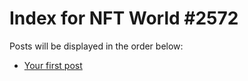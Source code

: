 # Index for NFT World #2572
Posts will be displayed in the order below:

- [Your first post](./001-first.md)

